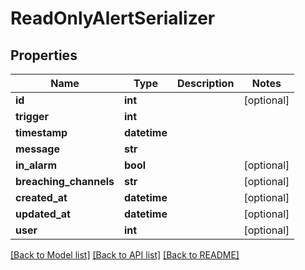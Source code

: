 # ReadOnlyAlertSerializer

## Properties
Name | Type | Description | Notes
------------ | ------------- | ------------- | -------------
**id** | **int** |  | [optional] 
**trigger** | **int** |  | 
**timestamp** | **datetime** |  | 
**message** | **str** |  | 
**in_alarm** | **bool** |  | [optional] 
**breaching_channels** | **str** |  | [optional] 
**created_at** | **datetime** |  | [optional] 
**updated_at** | **datetime** |  | [optional] 
**user** | **int** |  | [optional] 

[[Back to Model list]](../README.md#documentation-for-models) [[Back to API list]](../README.md#documentation-for-api-endpoints) [[Back to README]](../README.md)

